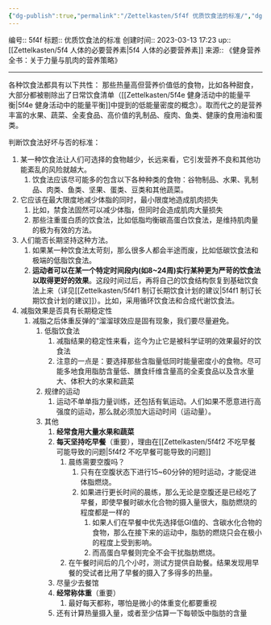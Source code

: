 ```yaml
---
{"dg-publish":true,"permalink":"/Zettelkasten/5f4f 优质饮食法的标准/","dgPassFrontmatter":true}
---
```


编号:: 5f4f
标题:: 优质饮食法的标准
创建时间:: 2023-03-13 17:23
up:: [[Zettelkasten/5f4 人体的必要营养素\|5f4 人体的必要营养素]]
来源:: 《健身营养全书：关于力量与肌肉的营养策略》

---
各种饮食法都具有以下共性：
那些热量高但营养价值低的食物，比如各种甜食，大部分都被剔除出了日常饮食清单（[[Zettelkasten/5f4e 健身活动中的能量平衡\|5f4e 健身活动中的能量平衡]]中提到的低能量密度的概念）。取而代之的是营养丰富的水果、蔬菜、全麦食品、高价值的乳制品、瘦肉、鱼类、健康的食用油和蛋类。

判断饮食法好坏与否的标准：
1. 某一种饮食法让人们可选择的食物越少，长远来看，它引发营养不良和其他功能紊乱的风险就越大。
	1. 饮食法应该尽可能多的包含以下各种种类的食物：谷物制品、水果、乳制品、肉类、鱼类、坚果、蛋类、豆类和其他蔬菜。
2. 它应该在最大限度地减少体脂的同时，最小限度地造成肌肉损失
	1. 比如，禁食法固然可以减少体脂，但同时会造成肌肉大量损失
	2. 那些注重蛋白质的饮食法，比如低脂均衡碳高蛋白饮食法，是维持肌肉量的极为有效的方法。
3. 人们能否长期坚持这种方法。
	1. 如果某一种饮食法太苛刻，那么很多人都会半途而废，比如低碳饮食法和极端的低脂饮食法。
	2. **运动者可以在某一个特定时间段内(如8~24周)实行某种更为严苛的饮食法以取得更好的效果**。这段时间过后，再将自己的饮食结构恢复到基础饮食法上来（详见[[Zettelkasten/5f4f1 制订长期饮食计划的建议\|5f4f1 制订长期饮食计划的建议]]）。比如，采用循环饮食法和合成代谢饮食法。
4. 减脂效果是否具有长期稳定性
	1. 减脂之后体重反弹的“溜溜球效应是固有现象，我们要尽量避免。
		1. 低脂饮食法
			1. 减脂结果的稳定性来看，迄今为止它是被科学证明的效果最好的饮食法
			2. 注意的一点是：要选择那些含脂量低同时能量密度小的食物。尽可能多地食用脂肪含量低、膳食纤维含量高的全麦食品以及含水量大、体积大的水果和蔬菜
		2. 规律的运动
			1. 运动不单单指力量训练，还包括有氧运动。人们如果不愿意进行高强度的运动，那么就必须加大运动时间（运动量）。
		3. 其他
			1. **经常食用大量水果和蔬菜**
			2. **每天坚持吃早餐**（重要），理由在[[Zettelkasten/5f4f2 不吃早餐可能导致的问题\|5f4f2 不吃早餐可能导致的问题]]
				1. 晨练需要空腹吗？
					1. 只有在空腹状态下进行15~60分钟的短时运动，才能促进体脂燃烧。
					2. 如果进行更长时间的晨练，那么无论是空腹还是已经吃了早餐，即使早餐时碳水化合物的摄入量很大，脂肪燃烧的程度都是一样的
						1. 如果人们在早餐中优先选择低GI值的、含碳水化合物的食物，那么在接下来的运动中，脂肪的燃烧只会在极小的程度上受到影响。
						2. 而高蛋白早餐则完全不会干扰脂肪燃烧。
				2. 在午餐时间后的几个小时，测试方提供自助餐。结果发现用早餐的受试者比用了早餐的摄入了多得多的热量。
			3. 尽量少去餐馆
			4. **经常称体重**（重要）
				1. 最好每天都称，哪怕是微小的体重变化都要重视
			5. 还有计算热量摄入量，或者至少估算一下每顿饭中脂肪的含量